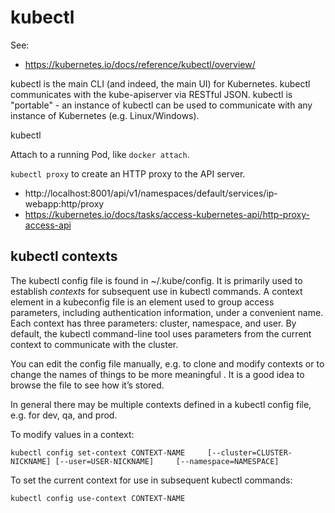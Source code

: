 # kubectl

See:
* https://kubernetes.io/docs/reference/kubectl/overview/

kubectl is the main CLI (and indeed, the main UI) for Kubernetes. kubectl communicates with the kube-apiserver via
RESTful JSON. kubectl is "portable" - an instance of kubectl can be used to communicate with any instance of
Kubernetes (e.g. Linux/Windows).

kubectl 

Attach to a running Pod, like `docker attach`.

`kubectl proxy` to create an HTTP proxy to the API server.
* http://localhost:8001/api/v1/namespaces/default/services/ip-webapp:http/proxy
* https://kubernetes.io/docs/tasks/access-kubernetes-api/http-proxy-access-api

## kubectl contexts

The kubectl config file is found in ~/.kube/config. It is primarily used to establish *contexts* for subsequent use
in kubectl commands. A context element in a kubeconfig file is an element used to group access parameters, including
authentication information, under a convenient name. Each context has three parameters: cluster, namespace, and user.
By default, the kubectl command-line tool uses parameters from the current context to communicate with the cluster.

You can edit the config file manually, e.g. to clone and modify contexts or to change the names of things to be more
meaningful . It is a good idea to browse the file to see how it’s stored.

In general there may be multiple contexts defined in a kubectl config file, e.g. for dev, qa, and prod.

To modify values in a context:

```
kubectl config set-context CONTEXT-NAME 	[--cluster=CLUSTER-NICKNAME] [--user=USER-NICKNAME] 	[--namespace=NAMESPACE]
```
To set the current context for use in subsequent kubectl commands:
```
kubectl config use-context CONTEXT-NAME
```
